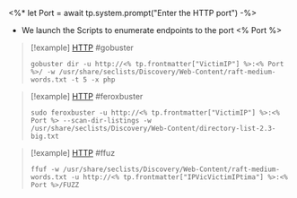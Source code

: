 <%*
let Port = await tp.system.prompt("Enter the HTTP port")
-%>

- We launch the Scripts to enumerate endpoints to the port   <% Port %>

>[!example]   [HTTP](HTTP%20commands.md) #gobuster
>```shell
>gobuster dir -u http://<% tp.frontmatter["VictimIP"] %>:<% Port %>/ -w /usr/share/seclists/Discovery/Web-Content/raft-medium-words.txt -t 5 -x php
>```

>[!example]   [HTTP](HTTP%20commands.md) #feroxbuster
>```shell
 >sudo feroxbuster -u http://<% tp.frontmatter["VictimIP"] %>:<% Port %> --scan-dir-listings -w /usr/share/seclists/Discovery/Web-Content/directory-list-2.3-big.txt 
 >```


>[!example]   [HTTP](HTTP%20commands.md) #ffuz
>```shell
 >ffuf -w /usr/share/seclists/Discovery/Web-Content/raft-medium-words.txt -u http://<% tp.frontmatter["IPVicVictimIPtima"] %>:<% Port %>/FUZZ
 >```
 